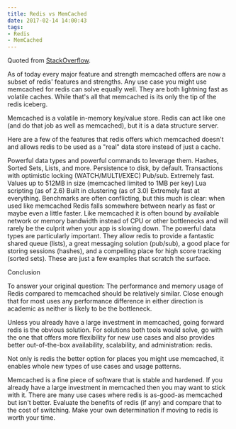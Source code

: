 ```yaml
---
title: Redis vs MemCached
date: 2017-02-14 14:00:43
tags:
- Redis
- MemCached
---
```

Quoted from [StackOverflow](http://stackoverflow.com/questions/10558465/memcached-vs-redis).

As of today every major feature and strength memcached offers are now a subset of redis' features and strengths. Any use case you might use memcached for redis can solve equally well. They are both lightning fast as volatile caches. While that's all that memcached is its only the tip of the redis iceberg.

<!-- more -->

Memcached is a volatile in-memory key/value store. Redis can act like one (and do that job as well as memcached), but it is a data structure server.

Here are a few of the features that redis offers which memcached doesn't and allows redis to be used as a "real" data store instead of just a cache.

Powerful data types and powerful commands to leverage them. Hashes, Sorted Sets, Lists, and more.
Persistence to disk, by default.
Transactions with optimistic locking (WATCH/MULTI/EXEC)
Pub/sub. Extremely fast.
Values up to 512MB in size (memcached limited to 1MB per key)
Lua scripting (as of 2.6)
Built in clustering (as of 3.0)
Extremely fast at everything. Benchmarks are often conflicting, but this much is clear: when used like memcached Redis falls somewhere between nearly as fast or maybe even a little faster. Like memcached it is often bound by available network or memory bandwidth instead of CPU or other bottlenecks and will rarely be the culprit when your app is slowing down.
The powerful data types are particularly important. They allow redis to provide a fantastic shared queue (lists), a great messaging solution (pub/sub), a good place for storing sessions (hashes), and a compelling place for high score tracking (sorted sets). These are just a few examples that scratch the surface.

Conclusion

To answer your original question: The performance and memory usage of Redis compared to memcached should be relatively similar. Close enough that for most uses any performance difference in either direction is academic as neither is likely to be the bottleneck.

Unless you already have a large investment in memcached, going forward redis is the obvious solution. For solutions both tools would solve, go with the one that offers more flexibility for new use cases and also provides better out-of-the-box availability, scalability, and administration: redis.

Not only is redis the better option for places you might use memcached, it enables whole new types of use cases and usage patterns.

Memcached is a fine piece of software that is stable and hardened. If you already have a large investment in memcached then you may want to stick with it. There are many use cases where redis is as-good-as memcached but isn't better. Evaluate the benefits of redis (if any) and compare that to the cost of switching. Make your own determination if moving to redis is worth your time.